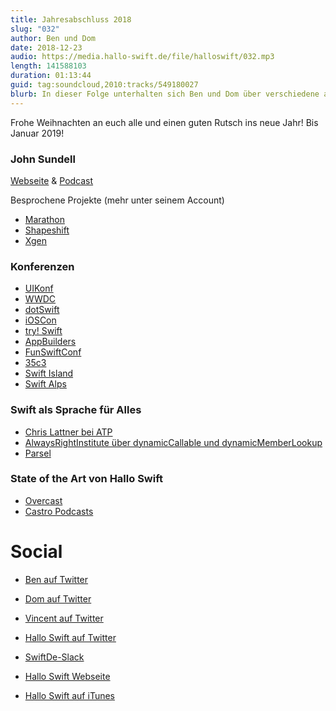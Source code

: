 ```yaml
---
title: Jahresabschluss 2018
slug: "032"
author: Ben und Dom
date: 2018-12-23
audio: https://media.hallo-swift.de/file/halloswift/032.mp3
length: 141588103
duration: 01:13:44
guid: tag:soundcloud,2010:tracks/549180027
blurb: In dieser Folge unterhalten sich Ben und Dom über verschiedene aktuelle Themen aus der Swift-Szene und bereden außerdem einen State of the Art von dem Podcast Hallo Swift selbst.
---
```


Frohe Weihnachten an euch alle und einen guten Rutsch ins neue Jahr! Bis Januar 2019!

### John Sundell

[Webseite](https://www.swiftbysundell.com/) & [Podcast](https://www.swiftbysundell.com/podcast)

Besprochene Projekte (mehr unter seinem Account)

- [Marathon](https://github.com/JohnSundell/Marathon)
- [Shapeshift](https://github.com/JohnSundell/Shapeshift)
- [Xgen](https://github.com/JohnSundell/Xgen)

### Konferenzen

- [UIKonf](http://www.uikonf.com/)
- [WWDC](https://developer.apple.com/wwdc/)
- [dotSwift](https://www.dotswift.io/)
- [iOSCon](https://skillsmatter.com/conferences/10823-ioscon-2019-the-conference-for-ios-and-swift-developers)
- [try! Swift](https://www.tryswift.co/)
- [AppBuilders](https://appbuilders.ch/)
- [FunSwiftConf](http://funswiftconf.com/)
- [35c3](https://events.ccc.de/)
- [Swift Island](https://swiftisland.nl/)
- [Swift Alps](https://theswiftalps.com/)

### Swift als Sprache für Alles

- [Chris Lattner bei ATP](http://atp.fm/205-chris-lattner-interview-transcript)
- [AlwaysRightInstitute über dynamicCallable und dynamicMemberLookup](http://www.alwaysrightinstitute.com/swift-dynamic-callable/)
- [Parsel](https://github.com/BenchR267/Parsel)

### State of the Art von Hallo Swift

- [Overcast](https://overcast.fm/)
- [Castro Podcasts](https://itunes.apple.com/us/app/castro-podcasts/id1080840241)

# Social

- [Ben auf Twitter](https://twitter.com/benchr)
- [Dom auf Twitter](https://twitter.com/swiftpainless)
- [Vincent auf Twitter](https://twitter.com/regexident)
- [Hallo Swift auf Twitter](https://twitter.com/hallo_swift)
- [SwiftDe-Slack](http://slack.swiftde.net)

- [Hallo Swift Webseite](http://hallo-swift.de)
- [Hallo Swift auf iTunes](https://itunes.apple.com/de/podcast/hallo-swift/id1225721421?mt=2)
